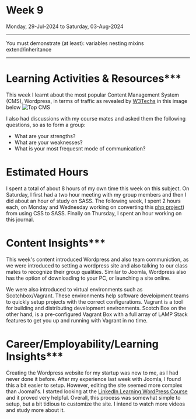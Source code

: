 # Week 9
Monday, 29-Jul-2024 to Saturday, 03-Aug-2024

************************************************
You must demonstrate (at least):
variables
nesting
mixins
extend/inheritance
************************************************

# Learning Activities & Resources***
This week I learnt about the most popular Content Management System (CMS), Wordpress, in terms of traffic as revealed by [W3Techs](https://w3techs.com/technologies/overview/content_management) in this image below
![Top CMS](https://www.bacancytechnology.com/blog/wp-content/uploads/2020/07/WordPress-Joomla-Drupal-Usage-Statistics.png)

I also had discussions with my course mates and asked them the following questions, so as to form a group:
* What are your strengths?
* What are your weaknesses?
* What is your most frequesnt mode of communication?

# Estimated Hours
I spent a total of about 8 hours of my own time this week on this subject. On Saturday, I first had a two hour meeting with my group members and then I did about an hour of study on SASS. The following week, I spent 2 hours each, on Monday and Wednesday working on converting this [php project](https://github.com/onegeniuslykdat/sample-cp5637-theadviceshop)) from using CSS to SASS. Finally on Thursday, I spent an hour working on this journal.

# Content Insights***
This week's content introduced Wordpress and also team communiction, as we were introduced to setting a wordpress site and also talking to our class mates to recognize their group qualities. Similar to Joomla, Wordpress also has the option of downloading to your PC, or launching a site online.

We were also introduced to virtual environments such as Scotchbox/Vagrant. These environments help software develoipment teams to quickly setup projects with the correct configurations. Vagrant is a tool for building and distributing development environments. Scotch Box on the other hand, is a pre-configured Vagrant Box with a full array of LAMP Stack features to get you up and running with Vagrant in no time.

# Career/Employability/Learning Insights***
Creating the Wordpress website for my startup was new to me, as I had never done it before. After my experience last week with Joomla, I found this a bit easier to setup. However, editing the site seemed more complex than Joomal's. I started looking at the [LinkedIn Learning WordPress Course](https://www.linkedin.com/learning/wordpress-essential-training-22616273/getting-started-with-wordpress?u=2223545) and it proved very helpful. Overall, this process was somewhat simple to setup, but a bit tidious to customize the site. I intend to watch more videos and study more about it.
